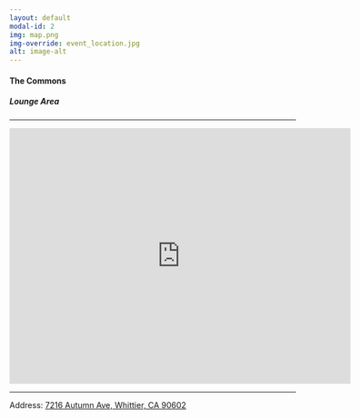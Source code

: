 ```yaml
---
layout: default
modal-id: 2
img: map.png
img-override: event_location.jpg
alt: image-alt
---
```

#### The Commons
##### Lounge Area

---

<div class="map-responsive">
<iframe src="https://www.google.com/maps/embed?pb=!1m14!1m8!1m3!1d827.1712989513536!2d-118.0505647!3d33.97493!3m2!1i1024!2i768!4f13.1!3m3!1m2!1s0x80c2d31a456a490f%3A0x36c5e968c8780923!2sThe%20Groves%20in%20Whittier%20by%20Brookfield%20Residential%20and%20Lennar!5e0!3m2!1sen!2sus!4v1648360226127!5m2!1sen!2sus" width="600" height="450" style="border:0;" allowfullscreen=""></iframe>
</div>

---
Address: [7216 Autumn Ave, Whittier, CA 90602](https://goo.gl/maps/PtKUS9R6k9BkkYxq8)

